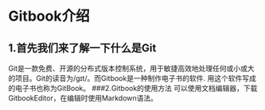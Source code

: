 # Gitbook介绍
## 1.首先我们来了解一下什么是Git
Git是一款免费、开源的分布式版本控制系统，用于敏捷高效地处理任何或小或大的项目。Git的读音为/gɪt/。而Gitbook是一种制作电子书的软件.  用这个软件写成的电子书也称为GitBook。
###2.Gitbook的使用方法
可以使用文档编辑器，下载GitbookEditor，在编辑时使用Markdown语法。